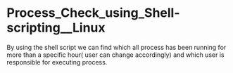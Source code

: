 # Process_Check_using_Shell-scripting__Linux
By using the shell script we can find which all process has been running for more than a specific hour( user can change accordingly) and which user is responsible for executing process.
